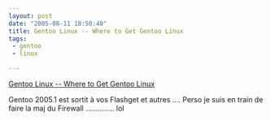 ```yaml
---
layout: post
date: "2005-08-11 18:50:40"
title: Gentoo Linux -- Where to Get Gentoo Linux
tags:
 - gentoo
 - linux

---
```


[Gentoo Linux -- Where to Get Gentoo Linux](http://www.gentoo.org/main/en/where.xml)

Gentoo 2005.1 est sortit à vos Flashget et autres .... Perso je suis en train de faire la maj du Firewall .............. lol
